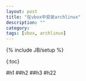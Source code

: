 ```yaml
---
layout: post
title: "在vbox中安装archlinux"
description: ""
category: 
tags: [vbox, archlinux]
---
```

{% include JB/setup %}

{:toc}

#h1
##h2
##h3
#h22
